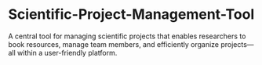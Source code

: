 # Scientific-Project-Management-Tool
A central tool for managing scientific projects that enables researchers to book resources, manage team members, and efficiently organize projects—all within a user-friendly platform.
